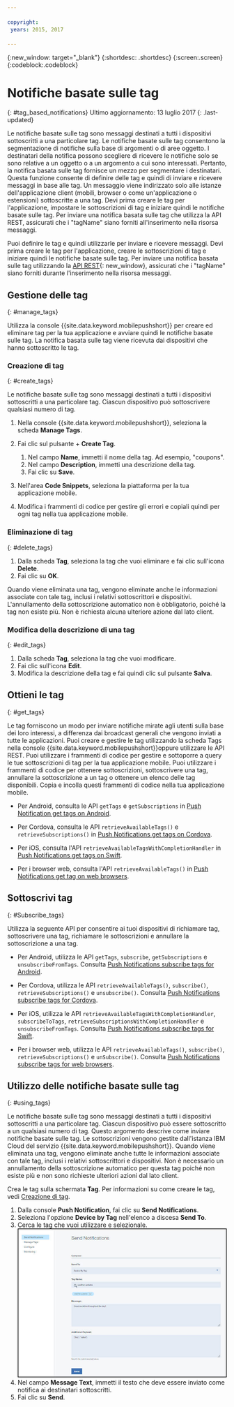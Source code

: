```yaml
---

copyright:
 years: 2015, 2017

---
```


{:new_window: target="_blank"}
{:shortdesc: .shortdesc}
{:screen:.screen}
{:codeblock:.codeblock}

# Notifiche basate sulle tag
{: #tag_based_notifications}
Ultimo aggiornamento: 13 luglio 2017
{: .last-updated}

Le notifiche basate sulle tag sono messaggi destinati a tutti i dispositivi sottoscritti a una particolare tag. Le notifiche basate sulle tag
                        consentono la segmentazione di notifiche sulla base di argomenti o di aree
                        oggetto. I destinatari della notifica possono scegliere di ricevere le notifiche solo
                        se sono relative a un oggetto o a un argomento a cui sono interessati. Pertanto,
                        la notifica basata sulle tag fornisce un mezzo per segmentare i destinatari. Questa funzione
                        consente di definire delle tag e quindi di inviare e ricevere messaggi in
                        base alle tag. Un messaggio viene indirizzato solo alle istanze dell'applicazione client (mobili, browser o come un'applicazione o estensioni) sottoscritte a una tag. Devi prima creare le tag per l'applicazione, impostare le sottoscrizioni di tag e iniziare quindi le notifiche basate sulle tag. Per inviare una notifica basata sulle tag che utilizza la API REST, assicurati che i "tagName" siano forniti all'inserimento nella risorsa messaggi.

Puoi definire le tag e quindi utilizzarle per
                        inviare e ricevere messaggi. Devi prima creare le tag per l'applicazione, creare le sottoscrizioni di tag e iniziare quindi le notifiche basate sulle tag. Per inviare una notifica basata sulle tag utilizzando la [API REST](https://imfpush.{DomainName}/imfpush/){: new_window}, assicurati che i "tagName" siano forniti durante l'inserimento nella risorsa messaggi.


## Gestione delle tag
{: #manage_tags}

Utilizza la console {{site.data.keyword.mobilepushshort}} per creare ed eliminare tag per la tua applicazione e avviare quindi le notifiche basate sulle tag. La notifica basata sulle tag viene ricevuta dai dispositivi che hanno sottoscritto le tag.


### Creazione di tag
{: #create_tags}

Le notifiche basate sulle tag sono messaggi destinati a tutti i dispositivi sottoscritti a una particolare tag. Ciascun dispositivo può sottoscrivere qualsiasi numero di tag. 

1. Nella console {{site.data.keyword.mobilepushshort}}, seleziona la scheda **Manage Tags**.
1. Fai clic sul pulsante + **Create Tag**.   
   1. Nel campo **Name**, immetti il nome della tag. Ad esempio, "coupons".
   1. Nel campo **Description**, immetti una descrizione della tag.
   1. Fai clic su **Save**.

1. Nell'area **Code Snippets**, seleziona la piattaforma per la tua applicazione mobile.
1. Modifica i frammenti di codice per gestire gli errori e copiali quindi per ogni tag nella tua applicazione mobile.

### Eliminazione di tag
{: #delete_tags}

1. Dalla scheda **Tag**, seleziona la tag che vuoi eliminare e fai clic sull'icona **Delete**.
1. Fai clic su **OK**.

Quando viene eliminata una tag, vengono eliminate anche le informazioni associate con tale tag, inclusi i relativi sottoscrittori e dispositivi. L'annullamento della sottoscrizione automatico non è obbligatorio, poiché la tag non esiste più. Non è richiesta alcuna ulteriore azione dal lato client.

### Modifica della descrizione di una tag
{: #edit_tags}

1. Dalla scheda **Tag**, seleziona la tag che vuoi modificare.
1. Fai clic sull'icona **Edit**.
1. Modifica la descrizione della tag e fai quindi clic sul pulsante **Salva**.

## Ottieni le tag
{: #get_tags}

Le tag forniscono un modo per inviare notifiche mirate agli utenti sulla base dei loro interessi, a differenza dai broadcast generali che vengono inviati a tutte le applicazioni. Puoi creare e gestire le tag utilizzando la scheda Tags nella console {{site.data.keyword.mobilepushshort}}oppure utilizzare le API REST. Puoi utilizzare i frammenti di codice per gestire e sottoporre a query le tue sottoscrizioni di tag per la tua
            applicazione mobile. Puoi utilizzare i frammenti di codice per ottenere sottoscrizioni, sottoscrivere una tag, annullare la sottoscrizione a un tag o ottenere un elenco delle tag disponibili. Copia e incolla questi frammenti di codice nella tua applicazione mobile.


- Per Android, consulta le API `getTags` e `getSubscriptions` in  [Push Notification get tags on Android](https://github.com/ibm-bluemix-mobile-services/bms-clientsdk-cordova-plugin-push/tree/Doc#ios-app).

- Per Cordova, consulta le API `retrieveAvailableTags()` e `retrieveSubscriptions()` in [Push Notifications get tags on Cordova](https://github.com/ibm-bluemix-mobile-services/bms-clientsdk-cordova-plugin-push/tree/Doc#push-notification-service-tags).

- Per iOS, consulta l'API `retrieveAvailableTagsWithCompletionHandler` in [Push Notifications get tags on Swift](https://github.com/ibm-bluemix-mobile-services/bms-clientsdk-swift-push/tree/Doc#retrieve-tags).

- Per i browser web, consulta l'API `retrieveAvailableTags()` in [Push Notifications get tag on web browsers](https://github.com/ibm-bluemix-mobile-services/bms-clientsdk-javascript-webpush/blob/Doc/README.md#push-notification-service-tags).


## Sottoscrivi tag
{: #Subscribe_tags}

Utilizza la seguente API per consentire ai tuoi dispositivi di richiamare tag, sottoscrivere una tag, richiamare le sottoscrizioni e annullare la sottoscrizione a una tag.

- Per Android, utilizza le API `getTags`, `subscribe`, `getSubscriptions` e `unsubscribeFromTags`. Consulta [Push Notifications subscribe tags for Android](https://github.com/ibm-bluemix-mobile-services/bms-clientsdk-android-push/tree/Doc#push-notification-service-tags).

- Per Cordova, utilizza le API `retrieveAvailableTags()`, `subscribe()`, `retrieveSubscriptions()` e `unsubscribe()`. Consulta [Push Notifications subscribe tags for Cordova](https://github.com/ibm-bluemix-mobile-services/bms-clientsdk-cordova-plugin-push/tree/Doc#push-notification-service-tags).

- Per iOS, utilizza le API `retrieveAvailableTagsWithCompletionHandler`, `subscribeToTags`, `retrieveSubscriptionsWithCompletionHandler` e `unsubscribeFromTags`. Consulta [Push Notifications subscribe tags for Swift](https://github.com/ibm-bluemix-mobile-services/bms-clientsdk-swift-push/tree/Doc#push-notification-service-tags).

- Per i browser web, utilizza le API `retrieveAvailableTags()`, `subscribe()`, `retrieveSubscriptions()` e `unSubscribe()`. Consulta [Push Notifications subscribe tags for web browsers](https://github.com/ibm-bluemix-mobile-services/bms-clientsdk-javascript-webpush/blob/Doc/README.md#push-notification-service-tags).

## Utilizzo delle notifiche basate sulle tag
{: #using_tags}

Le notifiche basate sulle tag sono messaggi destinati a tutti i dispositivi sottoscritti a una particolare tag. Ciascun dispositivo può essere sottoscritto a un qualsiasi numero di tag. Questo argomento descrive come inviare notifiche basate sulle tag. Le sottoscrizioni vengono gestite dall'istanza IBM Cloud del servizio {{site.data.keyword.mobilepushshort}}. Quando viene eliminata una tag, vengono eliminate anche tutte le informazioni associate con tale tag, inclusi i relativi sottoscrittori e dispositivi. Non è necessario un annullamento della sottoscrizione automatico per questa tag poiché non esiste più e non sono richieste ulteriori azioni dal lato client.

Crea le tag sulla schermata **Tag**. Per informazioni su come creare le tag, vedi [Creazione di tag](t_manage_tags.html).

1. Dalla console **Push Notification**, fai clic su **Send Notifications**.
1. Seleziona l'opzione **Device by Tag** nell'elenco a discesa **Send To**.
1. Cerca le tag che vuoi utilizzare e selezionale.
![Schermata notifiche](images/tag_notification.jpg)
1. Nel campo **Message Text**, immetti il testo che deve essere inviato come notifica ai destinatari sottoscritti.
1. Fai clic su **Send**.
